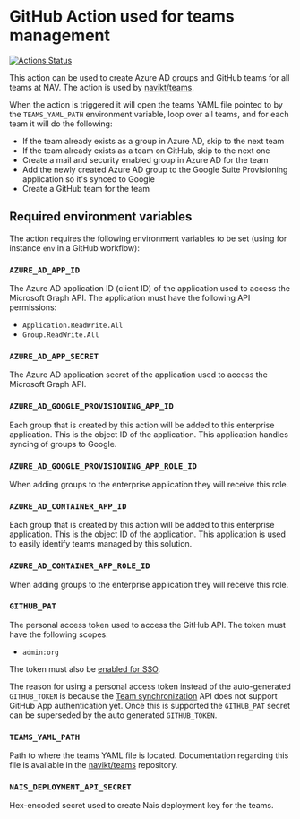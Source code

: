 # GitHub Action used for teams management

[![Actions Status](https://github.com/navikt/teams-action/workflows/Test%20and%20publish/badge.svg)](https://github.com/navikt/teams-action/actions)

This action can be used to create Azure AD groups and GitHub teams for all teams at NAV. The action is used by [navikt/teams](https://github.com/navikt/teams).

When the action is triggered it will open the teams YAML file pointed to by the `TEAMS_YAML_PATH` environment variable, loop over all teams, and for each team it will do the following:

- If the team already exists as a group in Azure AD, skip to the next team
- If the team already exists as a team on GitHub, skip to the next one
- Create a mail and security enabled group in Azure AD for the team
- Add the newly created Azure AD group to the Google Suite Provisioning application so it's synced to Google
- Create a GitHub team for the team

## Required environment variables

The action requires the following environment variables to be set (using for instance `env` in a GitHub workflow):

### `AZURE_AD_APP_ID`

The Azure AD application ID (client ID) of the application used to access the Microsoft Graph API. The application must have the following API permissions:

- `Application.ReadWrite.All`
- `Group.ReadWrite.All`

### `AZURE_AD_APP_SECRET`

The Azure AD application secret of the application used to access the Microsoft Graph API.

### `AZURE_AD_GOOGLE_PROVISIONING_APP_ID`

Each group that is created by this action will be added to this enterprise application. This is the object ID of the application. This application handles syncing of groups to Google.

### `AZURE_AD_GOOGLE_PROVISIONING_APP_ROLE_ID`

When adding groups to the enterprise application they will receive this role.

### `AZURE_AD_CONTAINER_APP_ID`

Each group that is created by this action will be added to this enterprise application. This is the object ID of the application. This application is used to easily identify teams managed by this solution.

### `AZURE_AD_CONTAINER_APP_ROLE_ID`

When adding groups to the enterprise application they will receive this role.

### `GITHUB_PAT`

The personal access token used to access the GitHub API. The token must have the following scopes:

- `admin:org`

The token must also be [enabled for SSO](https://help.github.com/en/github/authenticating-to-github/authorizing-a-personal-access-token-for-use-with-saml-single-sign-on).

The reason for using a personal access token instead of the auto-generated `GITHUB_TOKEN` is because the [Team synchronization](https://developer.github.com/v3/teams/team_sync/) API does not support GitHub App authentication yet. Once this is supported the `GITHUB_PAT` secret can be superseded by the auto generated `GITHUB_TOKEN`.

### `TEAMS_YAML_PATH`

Path to where the teams YAML file is located. Documentation regarding this file is available in the [navikt/teams](https://github.com/navikt/teams) repository.

### `NAIS_DEPLOYMENT_API_SECRET`

Hex-encoded secret used to create Nais deployment key for the teams.